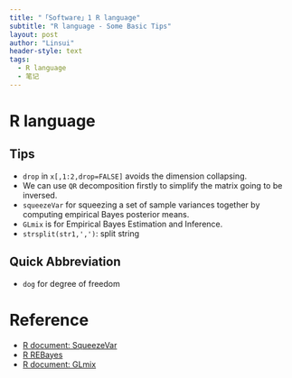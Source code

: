 ```yaml
---
title: "「Software」1 R language"
subtitle: "R language - Some Basic Tips"
layout: post
author: "Linsui"
header-style: text
tags:
  - R language
  - 笔记
---
```


# R language

## Tips

- `drop` in `x[,1:2,drop=FALSE]` avoids the dimension collapsing.
- We can use `QR` decomposition firstly to simplify the matrix going to be inversed.
- `squeezeVar` for squeezing a set of sample variances together by computing empirical Bayes posterior means.
- `GLmix` is for Empirical Bayes Estimation and Inference.
- `strsplit(str1,',')`: split string

## Quick Abbreviation

- `dog` for degree of freedom

# Reference

- [R document: SqueezeVar](https://www.rdocumentation.org/packages/limma/versions/3.28.14/topics/squeezeVar)
- [R REBayes](https://rdrr.io/cran/REBayes/src/R/GLmix.R)
- [R document: GLmix](https://www.rdocumentation.org/packages/REBayes/versions/2.2/topics/GLmix)

